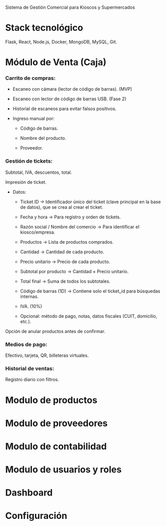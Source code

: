Sistema de Gestión Comercial para Kioscos y Supermercados

# Stack tecnológico
Flask, React, Node.js, Docker, MongoDB, MySQL, Git. 

# Módulo de Venta (Caja)

### Carrito de compras:

- Escaneo con cámara (lector de código de barras). (MVP)
- Escaneo con lector de código de barras USB. (Fase 2)

- Historial de escaneos para evitar falsos positivos.

- Ingreso manual por:
    - Código de barras.

    - Nombre del producto.

    - Proveedor.

### Gestión de tickets:

Subtotal, IVA, descuentos, total.

Impresión de ticket.
- Datos:
    - Ticket ID → Identificador único del ticket (clave principal en la base de datos), que se crea al crear el ticket.

    - Fecha y hora → Para registro y orden de tickets.

    - Razón social / Nombre del comercio → Para identificar el kiosco/empresa.

    - Productos → Lista de productos comprados.

    - Cantidad → Cantidad de cada producto.

    - Precio unitario → Precio de cada producto.

    - Subtotal por producto → Cantidad × Precio unitario.

    - Total final → Suma de todos los subtotales.

    - Código de barras (1D) → Contiene solo el ticket_id para búsquedas internas.

    - IVA. (10%)

    - Opcional: método de pago, notas, datos fiscales (CUIT, domicilio, etc.).

Opción de anular productos antes de confirmar.

### Medios de pago:

Efectivo, tarjeta, QR, billeteras virtuales.

### Historial de ventas:

Registro diario con filtros.

# Modulo de productos

# Modulo de proveedores

# Modulo de contabilidad

# Modulo de usuarios y roles

# Dashboard

# Configuración